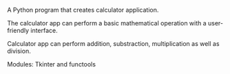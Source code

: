 
A Python program that creates calculator application.

The calculator app can perform a basic mathematical operation with a user-friendly interface.

Calculator app can perform addition, substraction, multiplication as well as division.

Modules: Tkinter and functools
